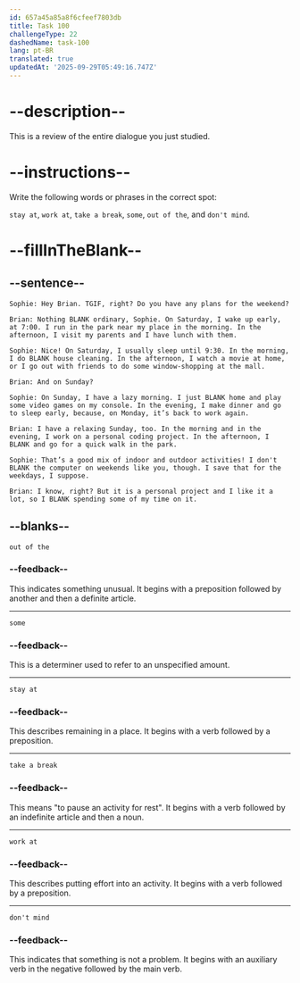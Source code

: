 ```yaml
---
id: 657a45a85a8f6cfeef7803db
title: Task 100
challengeType: 22
dashedName: task-100
lang: pt-BR
translated: true
updatedAt: '2025-09-29T05:49:16.747Z'
---
```

<!-- REVIEW -->

# --description--

This is a review of the entire dialogue you just studied.  

# --instructions--

Write the following words or phrases in the correct spot:  

`stay at`, `work at`, `take a break`, `some`, `out of the`, and `don't mind`.  

# --fillInTheBlank--

## --sentence--  

`Sophie: Hey Brian. TGIF, right? Do you have any plans for the weekend?`  

`Brian: Nothing BLANK ordinary, Sophie. On Saturday, I wake up early, at 7:00. I run in the park near my place in the morning. In the afternoon, I visit my parents and I have lunch with them.`  

`Sophie: Nice! On Saturday, I usually sleep until 9:30. In the morning, I do BLANK house cleaning. In the afternoon, I watch a movie at home, or I go out with friends to do some window-shopping at the mall.`  

`Brian: And on Sunday?`  

`Sophie: On Sunday, I have a lazy morning. I just BLANK home and play some video games on my console. In the evening, I make dinner and go to sleep early, because, on Monday, it’s back to work again.`  

`Brian: I have a relaxing Sunday, too. In the morning and in the evening, I work on a personal coding project. In the afternoon, I BLANK and go for a quick walk in the park.`  

`Sophie: That’s a good mix of indoor and outdoor activities! I don't BLANK the computer on weekends like you, though. I save that for the weekdays, I suppose.`  

`Brian: I know, right? But it is a personal project and I like it a lot, so I BLANK spending some of my time on it.`  

## --blanks--  

`out of the`  

### --feedback--  

This indicates something unusual. It begins with a preposition followed by another and then a definite article.  

---

`some`  

### --feedback--  

This is a determiner used to refer to an unspecified amount.

---

`stay at`  

### --feedback--  

This describes remaining in a place. It begins with a verb followed by a preposition.  

---

`take a break`  

### --feedback--  

This means "to pause an activity for rest". It begins with a verb followed by an indefinite article and then a noun.  

---

`work at`  

### --feedback--  

This describes putting effort into an activity. It begins with a verb followed by a preposition.  

---

`don't mind`  

### --feedback--  

This indicates that something is not a problem. It begins with an auxiliary verb in the negative followed by the main verb.
